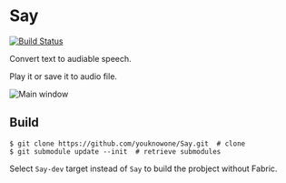 Say
====

[![Build Status](https://travis-ci.org/youknowone/Say.svg?branch=master)](https://travis-ci.org/youknowone/Say)

Convert text to audiable speech.

Play it or save it to audio file.

![Main window](https://raw.githubusercontent.com/youknowone/Say/master/Screenshots/main.png)

Build
-----

    $ git clone https://github.com/youknowone/Say.git  # clone
    $ git submodule update --init  # retrieve submodules

Select `Say-dev` target instead of `Say` to build the probject without Fabric.
